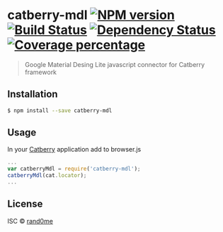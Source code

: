 # catberry-mdl [![NPM version][npm-image]][npm-url] [![Build Status][travis-image]][travis-url] [![Dependency Status][daviddm-image]][daviddm-url] [![Coverage percentage][coveralls-image]][coveralls-url]
> Google Material Desing Lite javascript connector for Catberry framework

## Installation

```sh
$ npm install --save catberry-mdl
```

## Usage
In your [Catberry] application add to browser.js
```js
...
var catberryMdl = require('catberry-mdl');
catberryMdl(cat.locator);
...
```
## License

ISC © [rand0me](https://rand0me.github.io)


[Catberry]: https://github.com/catberry/catberry
[npm-image]: https://badge.fury.io/js/catberry-mdl.svg
[npm-url]: https://npmjs.org/package/catberry-mdl
[travis-image]: https://travis-ci.org/rand0me/node-catberry-mdl.svg?branch=master
[travis-url]: https://travis-ci.org/rand0me/node-catberry-mdl
[daviddm-image]: https://david-dm.org/rand0me/node-catberry-mdl.svg?theme=shields.io
[daviddm-url]: https://david-dm.org/rand0me/node-catberry-mdl
[coveralls-image]: https://coveralls.io/repos/rand0me/node-catberry-mdl/badge.svg
[coveralls-url]: https://coveralls.io/r/rand0me/node-catberry-mdl
